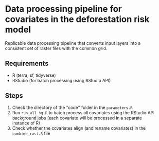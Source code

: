 # Data processing pipeline for covariates in the deforestation risk model

Replicable data processing pipeline that converts input layers into a consistent set of raster files with the common grid.

## Requirements
* R (terra, sf, tidyverse)
* RStudio (for batch processing using RStudio API)

## Steps
1. Check the directory of the "code" folder in the `parameters.R`
2. Run `run_all_bg.R` to batch process all covariates using the RStudio API background jobs (each covariate will be processed in a separate instance of R)
3. Check whether the covariates align (and rename covariates) in the `combine_rast.R` file